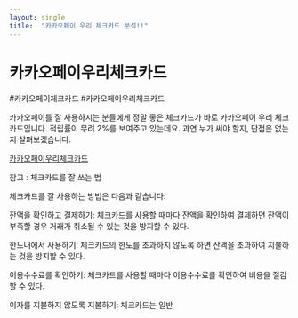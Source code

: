 ```yaml
---
layout: single
title:  "카카오페이 우리 체크카드 분석!!"
---
```


# 카카오페이우리체크카드

#카카오페이체크카드 #카카오페이우리체크카드

카카오페이를 잘 사용하시는 분들에게 정말 좋은 체크카드가 바로 카카오페이 우리 체크카드입니다. 적립률이 무려 2%를 보여주고 있는데요. 과연 누가 써야 할지, 단점은 없는지 살펴보겠습니다.




[카카오페이우리체크카드](https://hootgoon.com/%ec%b9%b4%ec%b9%b4%ec%98%a4%ed%8e%98%ec%9d%b4-%ec%8b%a0%ed%95%9c-%ec%b2%b4%ed%81%ac%ec%b9%b4%eb%93%9c/)


참고 : 체크카드를 잘 쓰는 법

체크카드를 잘 사용하는 방법은 다음과 같습니다:

잔액을 확인하고 결제하기: 체크카드를 사용할 때마다 잔액을 확인하여 결제하면 잔액이 부족할 경우 거래가 취소될 수 있는 것을 방지할 수 있다.

한도내에서 사용하기: 체크카드의 한도를 초과하지 않도록 하면 잔액을 초과하여 지불하는 것을 방지할 수 있다.

이용수수료를 확인하기: 체크카드를 사용할 때마다 이용수수료를 확인하여 비용을 절감할 수 있다.

이자를 지불하지 않도록 지불하기: 체크카드는 일반
